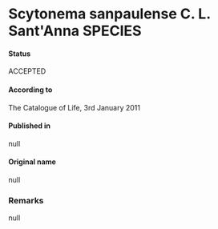 Scytonema sanpaulense C. L. Sant'Anna SPECIES
=======

#### Status
ACCEPTED

#### According to
The Catalogue of Life, 3rd January 2011

#### Published in
null

#### Original name
null

### Remarks
null